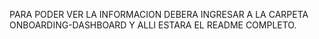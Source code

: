 PARA PODER VER LA INFORMACION DEBERA INGRESAR A LA CARPETA ONBOARDING-DASHBOARD Y ALLI ESTARA EL README COMPLETO.
